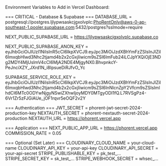 Environment Variables to Add in Vercel Dashboard:

=== CRITICAL - Database & Supabase ===
DATABASE_URL = postgresql://postgres.ljlypwsaskcjgxolvplc:PhoRentOnly@aws-0-ap-southeast-1.pooler.supabase.com:5432/postgres?sslmode=require

NEXT_PUBLIC_SUPABASE_URL = https://ljlypwsaskcjgxolvplc.supabase.co

NEXT_PUBLIC_SUPABASE_ANON_KEY = eyJhbGciOiJIUzI1NiIsInR5cCI6IkpXVCJ9.eyJpc3MiOiJzdXBhYmFzZSIsInJlZiI6ImxqbHlwd3Nhc2tjamd4b2x2cGxjIiwicm9sZSI6ImFub24iLCJpYXQiOjE3NDg2MDY4MjUsImV4cCI6MjA2NDE4MjgyNX0.BhvpnkcY-PeJnciXZY_JXrd1N_i8IpsueDiRJfvO_Yc

SUPABASE_SERVICE_ROLE_KEY = eyJhbGciOiJIUzI1NiIsInR5cCI6IkpXVCJ9.eyJpc3MiOiJzdXBhYmFzZSIsInJlZiI6ImxqbHlwd3Nhc2tjamd4b2x2cGxjIiwicm9sZSI6InNlcnZpY2Vfcm9sZSIsImlhdCI6MTc0ODYwNjgyNSwiZXhwIjoyMDY0MTgyODI1fQ.L7RVSgPz4-6Vr1Zr5zFJGiAUe_jOF1rqvr5eOQF2v2Y

=== Authentication ===
JWT_SECRET = phorent-jwt-secret-2024-production-key
NEXTAUTH_SECRET = phorent-nextauth-secret-2024-production
NEXTAUTH_URL = https://phorent.vercel.app

=== Application ===
NEXT_PUBLIC_APP_URL = https://phorent.vercel.app
COMMISSION_RATE = 0.05

=== Optional (Set Later) ===
CLOUDINARY_CLOUD_NAME = your-cloud-name
CLOUDINARY_API_KEY = your-api-key
CLOUDINARY_API_SECRET = your-api-secret
STRIPE_PUBLISHABLE_KEY = pk_test_...
STRIPE_SECRET_KEY = sk_test_...
STRIPE_WEBHOOK_SECRET = whsec_...
